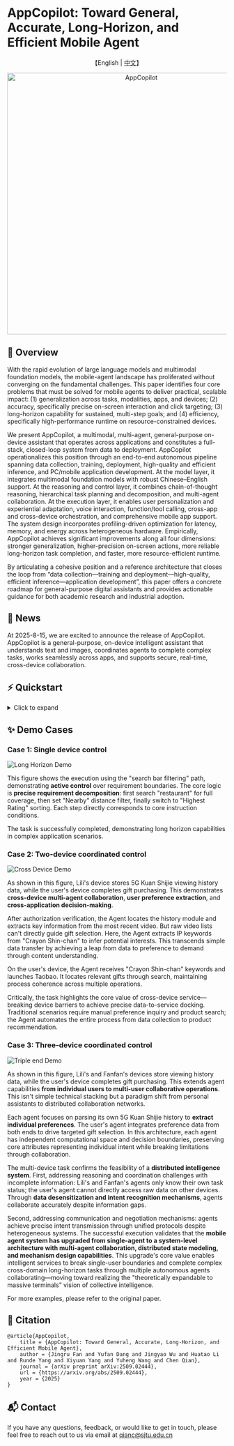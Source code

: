 # AppCopilot: Toward General, Accurate, Long‑Horizon, and Efficient Mobile Agent

<p align="center">
    【English | <a href="readme/README-Chinese.md">中文</a>】
</p>

<div align="center">
  <img src="images/logo.png" alt="AppCopilot" width="600">
</div>

## 📖 Overview

With the rapid evolution of large language models and multimodal foundation models, the mobile-agent landscape has proliferated without converging on the fundamental challenges. This paper identifies four core problems that must be solved for mobile agents to deliver practical, scalable impact: (1) generalization across tasks, modalities, apps, and devices; (2) accuracy, specifically precise on-screen interaction and click targeting; (3) long-horizon capability for sustained, multi-step goals; and (4) efficiency, specifically high-performance runtime on resource-constrained devices.

We present AppCopilot, a multimodal, multi-agent, general-purpose on-device assistant that operates across applications and constitutes a full-stack, closed-loop system from data to deployment. AppCopilot operationalizes this position through an end-to-end autonomous pipeline spanning data collection, training, deployment, high-quality and efficient inference, and PC/mobile application development. At the model layer, it integrates multimodal foundation models with robust Chinese–English support. At the reasoning and control layer, it combines chain-of-thought reasoning, hierarchical task planning and decomposition, and multi-agent collaboration. At the execution layer, it enables user personalization and experiential adaptation, voice interaction, function/tool calling, cross-app and cross-device orchestration, and comprehensive mobile app support. The system design incorporates profiling-driven optimization for latency, memory, and energy across heterogeneous hardware.
Empirically, AppCopilot achieves significant improvements along all four dimensions: stronger generalization, higher-precision on-screen actions, more reliable long-horizon task completion, and faster, more resource-efficient runtime. 

By articulating a cohesive position and a reference architecture that closes the loop from “data collection—training and deployment—high-quality, efficient inference—application development”, this paper offers a concrete roadmap for general-purpose digital assistants and provides actionable guidance for both academic research and industrial adoption.

## 🎉 News

At 2025-8-15, we are excited to announce the release of AppCopilot. AppCopilot is a general-purpose, on-device intelligent assistant that understands text and images, coordinates agents to complete complex tasks, works seamlessly across apps, and supports secure, real-time, cross-device collaboration.

## ⚡️ Quickstart

<details>
<summary>Click to expand</summary>


### AppCopilot Local Run

This section mainly introduces how to connect to the model trained on the server through the API and run AppCopilot locally.

#### Local Environment Basic Requirements

The following table shows the relevant dependency requirements for the local environment:

| **Dependency**  | **Specific Requirements**                                            |
|-----------------|---------------------------------------------------------------------|
| Operating System| An operating system that supports Android Studio                    |
| Software        | Install Android Studio                                              |
| Python Environment| Install Python environment, recommended Python version 3.12        |
| Network         | Disable local VPN to ensure proper connection to the server's vllm API |

##### Install Android Studio

Android Studio is an integrated development environment (IDE) for Android platform development. It can be downloaded from the official [Android Studio website](https://developer.android.com/studio).

#### Server Environment Basic Requirements

The following table introduces the relevant dependency requirements for the server-side environment:

| **Dependency**  | **Specific Requirements**                                            |
|-----------------|---------------------------------------------------------------------|
| Operating System| An operating system that supports Conda and vLLM                    |
| Software        | Install Conda, create a vLLM environment, and install vLLM dependencies|

##### Conda Installation

Conda is an open-source, cross-platform package manager and environment manager that helps users quickly install, run, and manage software packages and their dependencies. You can download it from the official [Conda website](https://anaconda.org/anaconda/conda).

After installing Conda, configure the Python virtual environment with the recommended Python version 3.12:

```bash
conda create --name vllm_env python=3.12
```

##### vLLM Installation

[vLLM](https://docs.vllm.ai/en/latest/) is an open-source high-performance library for large language model inference and services, providing faster responses for generative AI applications at a lower cost and higher efficiency. Here, configure the vLLM-related dependencies and install vLLM version 0.9.1 with the following command:

```bash
pip install vllm==0.9.1
```
##### Other Configuration
To connect to the server API and run AppCopilot, the other configuration requirements for the server environment are as follows:：

```bash
pip install git+https://github.com/huggingface/transformers@f3f6c86582611976e72be054675e2bf0abb5f775
pip install accelerate
pip install qwen-vl-utils
pip install openai
git clone https://huggingface.co/Qwen/Qwen-VL-7B
```

#### Clone the Code
First, clone the folder from the remote repository to the local machine and add the necessary files:

```bash
mkdir AppCopilot
cd AppCopilot
git clone https://github.com/GUIAgents-Dev/GUI-Android.git .
```

To enhance the agent's ability to operate on Android phones, this project also requires the installation of the YADB tool to improve the native ADB functionality. It addresses the limitations of ADB in text input, screenshot capture, and UI layout extraction, providing more efficient and precise operations. Run the following command:

```bash
git clone https://github.com/ysbing/YADB.git ./YADB
```

#### Local System Environment Variable Configuration
##### Configure ADB Environment Variable
1.Windows System ADB Environment Variable Configuration:

On Windows, right-click on This PC, select Properties, and then click Advanced System Settings.

In the pop-up window, click Environment Variables, click New under System variables, enter the variable name: adb, and set the variable value to the directory path where adb is located (e.g., `C:\Android\Sdk\platform-tools`). Then find Path in System variables, and add the previously added ADB environment. Double-click Path, click New, and enter %adb%.

2.macOS/Linux System ADB Environment Variable Configuration:

On Linux or macOS, edit the ~/.bashrc or ~/.bash_profile file and add the ADB path at the end:
```bash
/Users/user/Android/Sdk/platform-tools
```
After saving the file, run `source ~/.bashrc` or `source ~/.bash_profile` to apply the configuration.

After completing the configuration, run `adb version` in the command line. If it correctly outputs the ADB version and related information, the configuration is successful.

##### Configure Emulator Environment Variable
The configuration method is similar to the ADB environment variable configuration.

1.Windows System Emulator Environment Variable Configuration:

On Windows, right-click on This PC, select Properties, and click Advanced System Settings.

In the pop-up window, click Environment Variables, click New under System variables, enter the variable name: emulator, and set the variable value to the directory path where emulator is located (e.g., `C:\Android\Sdk\emulator`). Then find Path in System variables, and add the previously added emulator environment. Double-click Path, click New, and enter %emulator%.

2.macOS/Linux System emulator Environment Variable Configuration:

On Linux or macOS, edit the ~/.bashrc or ~/.bash_profile file and add the emulator path at the end：
```bash
/Users/user/Library/Android/Sdk/emulator
```
After saving the file, run source ~/.bashrc or source ~/.bash_profile to apply the configuration. After completing the configuration, run `emulator version` in the command line. If it correctly outputs the emulator version and related information, the configuration is successful.

#### Configure the Android Device for Running
##### Configure Emulator Environment Variable
This project uses Android Studio to create and manage Android Virtual Devices (AVD). You can refer to the official Android Studio documentation to configure the emulator.

To view the list of available emulators and their names, run the following command:

```bash
emulator -avd <android> -dns-server <Local DNS Server>
```

Where `<android>` is the name of the emulator, and `<Local DNS Server>` is the local DNS address. You only need to specify the DNS Server the first time. After that, you can directly start the emulator with:`emulator -avd <android>`. If a snapshot corruption error occurs during debugging, you can add the `-no-snapshot-load` parameter when starting the emulator.

After completing the above configuration, the Android emulator should run locally, showing an interactive graphical interface, supporting mouse operations, and allowing network access through the host machine's network.

##### Configure Physical Device
In addition to using Android Virtual Devices (AVD), the agent can also control a physical Android phone through ADB. Below are the specific steps to use ADB to control a physical phone:

Enable Developer Mode on Physical Device:

On the phone, go to Settings -> About phone -> All parameters and information, and tap MIUI version 7 times to enable developer mode.

Enable USB Debugging Mode:

In Settings, find Developer options, and enable USB debugging.

Connect Physical Device via ADB:

Connect the phone to the computer via USB, then run adb devices in the command line. If you see the phone's serial number, the connection is successful.

##### Configure Python Environment Dependencies
It is recommended to install and use Python version 3.12. Enter the previously cloned GUI-Android directory and install the following dependencies:
```bash
pip install -r requirements.txt
```

##### Configure Model Keys
In the local code file `./wrappers/constants.py`, users need to manually configure the LLM key for future model calls:
```bash
# ----- model config -----
MODEL_EXTRACT = "Qwen-VL-7B"
ERROR_CALLING_LLM = "Error calling LLM"
MODEL_NOT_FOUND = "LLM not found"

# Replace with actual local endpoint port
END_POINT = "http://localhost:8001/v1/chat/completions"
PORTS = [8002, 8003, 8004]

# Replace with user-provided API key and Base URL
CLIENT_API_KEY = "switch to your own api key"
CLIENT_BASE_URL = "switch to your own base url"
CLIENT = OpenAI(api_key=CLIENT_API_KEY, base_url=CLIENT_BASE_URL)
```

##### Download AppCopilot Model

Download the pre-trained AppCopilot model from https://huggingface.co/ffcosmos/AppCopilot/tree/main and place it on the server to enable the next step of starting the vLLM inference service.

##### Start the vLLM Service on the Server
To enable AppCopilot to call the local large language model remotely, the vLLM inference service must be pre-deployed and started on the server side.

Start the server-side GUI model vLLM service:
```bash
#/your/model/path replace with actual GUI model path
vllm serve /your/model/path \
  --served-model-name AgentCPM-GUI \
  --tensor-parallel-size 1 \
  --trust-remote-code \
  --gpu-memory-utilization 0.9 \
  --limit-mm-per-prompt image=10 \
  --max_model_len 2048 \
  --port 8001
```

Start the server-side Qwen-VL-7B model vLLM service:
```bash
#/your/model/path replace with actual Qwen-VL-7B model path
vllm serve /your/model/path \
  --served-model-name AgentCPM-GUI \
  --tensor-parallel-size 1 \      
  --trust-remote-code \
  --gpu-memory-utilization 0.9 \
  --port 8002 
```

#### Local Run and Start AppCopilot

Before starting the program locally, you should first forward the port 8001 from the remote server to the local port 8001, and forward the port 8002 from the remote server to the local port 8002, to ensure that the local environment can access the model services on the server via the HTTP interface. This port forwarding operation can be executed via the terminal with the following commands:

```bash
ssh -L 8001:localhost:8001 username@model-server-ip
ssh -L 8002:localhost:8002 username@model-server-ip 
```

##### Single-Device Run
Finally, to run AppCopilot on a single device, open the command-line interface in the terminal, navigate to the directory containing the `run_agent.py` file, and run the script with the required parameters. The following is an example command that enables voice input, audio feedback, and runs a custom task:

```bash
# Enable voice input, audio feedback, and run a custom task
python run_agent.py --custom-task 
```

| Parameter                    | Type   | Description                                    |
| ---------------------------- | ------ | ---------------------------------------------- |
| `--predefined-task <TASK_NAME>` | str    | Specify the name of a predefined task (task name must be in the built-in list). |
| `--custom-task`               | flag   | Enable custom task mode, skip predefined task selection. |
| `--enable-experience`         | flag   | Enable experience-based task matching mechanism. |
| `--enable-voice-input`        | flag   | Enable voice input (only valid in custom task mode). |
| `--enable-audio`              | flag   | Enable audio feedback.                        |
| `--show-tasks`                | flag   | Show all available predefined tasks and exit the program. |
| `--enable-vision-parser`      | flag   | Whether to call omniparser for coordinate calibration. |
| `--read-final-page`           | flag   | Whether to enable reading the final page.      |


##### Multi-Device Cross-End Run

For multi-device cross-end scenarios, navigate to the directory containing the cross_device_agent.py file and run the script with the required parameters. The following table shows the available command-line arguments for cross-device running:

| Parameter                  | Type  | Description                                      |
| -------------------------- | ----- | ------------------------------------------------ |
| `--device1-serial`          | str   | ADB serial number for device 1 (optional)        |
| `--device1-port`            | int   | Communication port for device 1 (default 11001). |
| `--device2-serial`          | str   | ADB serial number for device 2 (optional)        |
| `--device2-port`            | int   | Communication port for device 2 (default 11002). |
| `--task`                    | str   | Cross-device task instruction.                   |


### Model Inference Evaluation
#### Data Preparation
##### Android Control

Download [Android Control](https://github.com/google-research/google-research/tree/master/android_control) and save at ``eval/eval_data/tmp/android_control``

```
cd eval/eval_data
python process_ac.py
ln -s android_control_test android_control_high_test
ln -s android_control_test android_control_low_test
```

##### CAGUI

```
cd eval/eval_data
mkdir chinese_app_test && cd chinese_app_test
huggingface-cli download openbmb/CAGUI --repo-type dataset --include "CAGUI_agent/**" --local-dir ./ --local-dir-use-symlinks False --resume-download
mv CAGUI_agent test
```

##### aitz

Download [aitz](https://github.com/IMNearth/CoAT) and save at ``eval/eval_data/tmp/android_in_the_zoo``

```
cd eval/eval_data
mv tmp/android_in_the_zoo ./aitz_test
python process_aitz.py
```

##### gui-odyssey

Download [GUI-Odyssey](https://github.com/OpenGVLab/GUI-Odyssey?tab=readme-ov-file) and save at ``/eval/eval_data/tmp/GUI-Odyssey``. Copy [preprocessing.py](https://github.com/OpenGVLab/GUI-Odyssey/blob/master/data/preprocessing.py) and [format_converter.py](https://github.com/OpenGVLab/GUI-Odyssey/blob/master/data/format_converter.py) from the GUI-Odyssey repo to ``/eval/eval_data/tmp/GUI-Odyssey``

```
cd eval/eval_data/tmp/GUI-Odyssey
python preprocessing.py
python format_converter.py
python ../../process_odyssey.py
```

#### Running Inference
The scripts required for model evaluation are integrated into the `eval_multi.sh` script. Before running, please modify the path parameters in the script based on the actual data storage locations to ensure the correct loading and processing of files.
```bash
# Contents that need to be modified in eval.sh
# Configure basic parameters
data_name="evaluation dataset"
model_name="target model name"
base_output_dir="result directory"

# List of models to process
models_base_path=(
    "models base path"
)
```
Before running model inference evaluation, ensure that the utils folder is correctly configured on the server. After configuring the path parameters correctly, you can execute the following command to start the model inference evaluation process:

```bash
bash eval_multi.sh
```

</details>

## ✨ **Demo Cases**

### Case 1: Single device control
![Long Horizon Demo](images/long_horizon.png)

This figure shows the execution using the "search bar filtering" path, demonstrating **active control** over requirement boundaries. The core logic is **precise requirement decomposition**: first search "restaurant" for full coverage, then set "Nearby" distance filter, finally switch to "Highest Rating" sorting. Each step directly corresponds to core instruction conditions.

The task is successfully completed, demonstrating long horizon capabilities in complex application scenarios.

### Case 2: Two-device coordinated control
![Cross Device Demo](images/double_end.png)

As shown in this figure, Lili's device stores 5G Kuan Shijie viewing history data, while the user's device completes gift purchasing. This demonstrates **cross-device multi-agent collaboration**, **user preference extraction**, and **cross-application decision-making**.

After authorization verification, the Agent locates the history module and extracts key information from the most recent video. But raw video lists can't directly guide gift selection. Here, the Agent extracts IP keywords from "Crayon Shin-chan" to infer potential interests. This transcends simple data transfer by achieving a leap from data to preference to demand through content understanding.

On the user's device, the Agent receives "Crayon Shin-chan" keywords and launches Taobao. It locates relevant gifts through search, maintaining process coherence across multiple operations.

Critically, the task highlights the core value of cross-device service—breaking device barriers to achieve precise data-to-service docking. Traditional scenarios require manual preference inquiry and product search; the Agent automates the entire process from data collection to product recommendation.

### Case 3: Three-device coordinated control

![Triple end Demo](images/triple_end.png)

As shown in this figure, Lili's and Fanfan's devices store viewing history data, while the user's device completes gift purchasing. This extends agent capabilities **from individual users to multi-user collaborative operations**. This isn't simple technical stacking but a paradigm shift from personal assistants to distributed collaboration networks.

Each agent focuses on parsing its own 5G Kuan Shijie history to **extract individual preferences**. The user's agent integrates preference data from both ends to drive targeted gift selection. In this architecture, each agent has independent computational space and decision boundaries, preserving core attributes representing individual intent while breaking limitations through collaboration.

The multi-device task confirms the feasibility of a **distributed intelligence system**. First, addressing reasoning and coordination challenges with incomplete information: Lili's and Fanfan's agents only know their own task status; the user's agent cannot directly access raw data on other devices. Through **data desensitization and intent recognition mechanisms**, agents collaborate accurately despite information gaps.

Second, addressing communication and negotiation mechanisms: agents achieve precise intent transmission through unified protocols despite heterogeneous systems. The successful execution validates that the **mobile agent system has upgraded from single-agent to a system-level architecture with multi-agent collaboration, distributed state modeling, and mechanism design capabilities**. This upgrade's core value enables intelligent services to break single-user boundaries and complete complex cross-domain long-horizon tasks through multiple autonomous agents collaborating—moving toward realizing the "theoretically expandable to massive terminals" vision of collective intelligence.

For more examples, please refer to the original paper.

## 🔎 Citation
```
@article{AppCopilot,
    title = {AppCopilot: Toward General, Accurate, Long‑Horizon, and Efficient Mobile Agent},
    author = {Jingru Fan and Yufan Dang and Jingyao Wu and Huatao Li and Runde Yang and Xiyuan Yang and Yuheng Wang and Chen Qian},
    journal = {arXiv preprint arXiv:2509.02444},
    url = {https://arxiv.org/abs/2509.02444},
    year = {2025}
}
```

## 📬 Contact

If you have any questions, feedback, or would like to get in touch, please feel free to reach out to us via email at [qianc@sjtu.edu.cn](mailto:qianc@sjtu.edu.cn)
